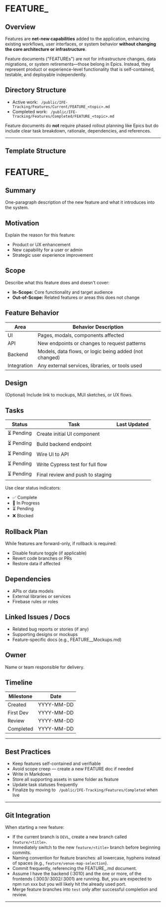# FEATURE_<topic>

## Overview
Features are **net-new capabilities** added to the application, enhancing existing workflows, user interfaces, or system behavior **without changing the core architecture or infrastructure**.

Feature documents ("FEATUREs") are not for infrastructure changes, data migrations, or system retirements—those belong in Epics. Instead, they represent product or experience-level functionality that is self-contained, testable, and deployable independently.

## Directory Structure
- Active work: ` /public/IFE-Tracking/Features/Current/FEATURE_<topic>.md`
- Completed work: ` /public/IFE-Tracking/Features/Completed/FEATURE_<topic>.md`

Feature documents do **not** require phased rollout planning like Epics but do include clear task breakdown, rationale, dependencies, and references.

---

## Template Structure

# FEATURE_<topic>

## Summary
One-paragraph description of the new feature and what it introduces into the system.

## Motivation
Explain the reason for this feature:
- Product or UX enhancement
- New capability for a user or admin
- Strategic user experience improvement

## Scope
Describe what this feature does and doesn't cover:
- **In-Scope:** Core functionality and target audience
- **Out-of-Scope:** Related features or areas this does not change

## Feature Behavior
| Area       | Behavior Description                                  |
|------------|--------------------------------------------------------|
| UI         | Pages, modals, components affected                    |
| API        | New endpoints or changes to request patterns          |
| Backend    | Models, data flows, or logic being added (not changed) |
| Integration | Any external services, libraries, or tools used       |

## Design
(Optional) Include link to mockups, MUI sketches, or UX flows.

## Tasks
| Status         | Task                                | Last Updated  |
|----------------|-------------------------------------|---------------|
| ⏳ Pending      | Create initial UI component          |               |
| ⏳ Pending      | Build backend endpoint               |               |
| ⏳ Pending      | Wire UI to API                       |               |
| ⏳ Pending      | Write Cypress test for full flow     |               |
| ⏳ Pending      | Final review and push to staging     |               |

Use clear status indicators:
- ✅ Complete
- 🚧 In Progress
- ⏳ Pending
- ❌ Blocked

## Rollback Plan
While features are forward-only, if rollback is required:
- Disable feature toggle (if applicable)
- Revert code branches or PRs
- Restore data if affected

## Dependencies
- APIs or data models
- External libraries or services
- Firebase rules or roles

## Linked Issues / Docs
- Related bug reports or stories (if any)
- Supporting designs or mockups
- Feature-specific docs (e.g., FEATURE_<topic>_Mockups.md)

## Owner
Name or team responsible for delivery.

## Timeline
| Milestone | Date       |
|-----------|------------|
| Created   | YYYY-MM-DD |
| First Dev | YYYY-MM-DD |
| Review    | YYYY-MM-DD |
| Completed | YYYY-MM-DD |

---

## Best Practices
- Keep features self-contained and verifiable
- Avoid scope creep — create a new FEATURE doc if needed
- Write in Markdown
- Store all supporting assets in same folder as feature
- Update task statuses frequently
- Finalize by moving to ` /public/IFE-Tracking/Features/Completed` when live

---
## Git Integration

When starting a new feature:

- If the current branch is `DEVL`, create a new branch called `feature/<title>`.
- Immediately switch to the new `feature/<title>` branch before beginning commits.
- Naming convention for feature branches: all lowercase, hyphens instead of spaces (e.g., `feature/venue-map-selection`).
- Commit frequently, referencing the FEATURE_<topic>.md document.
- Assume I have the backend (:3010) and the one or more, of the frontends (:3003/:3002/:3001) are running. But, you are expected to npm run xxx but you will likely hit the already used port.
- Merge feature branches into `test` only after successful completion and review.


---